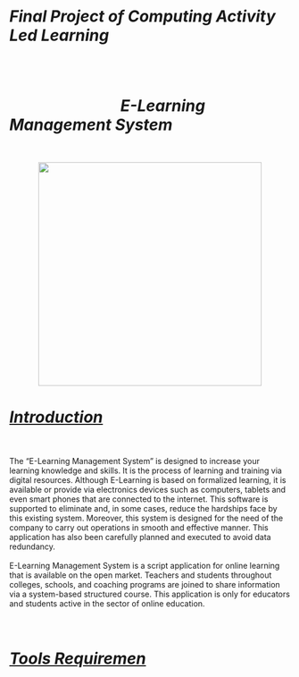 <h1><b><i>Final Project of Computing Activity Led Learning</i></b></h1>
<br>
<br>
<h1><b><i>&nbsp; &nbsp;&nbsp;&nbsp;&nbsp;&nbsp;&nbsp;&nbsp;&nbsp;&nbsp;&nbsp;&nbsp;&nbsp;&nbsp;&nbsp;&nbsp;&nbsp;&nbsp;&nbsp;&nbsp;&nbsp;&nbsp;&nbsp;&nbsp;&nbsp;&nbsp;&nbsp;&nbsp; E-Learning Management System</b></i></h1>
<br>

<p align = "center">
<img src="https://user-images.githubusercontent.com/51354885/120460210-a257e480-c3b8-11eb-9f37-3e278ab69db9.jpg" height = "400" width = "400"/></p>


<h1><i><u>Introduction</i></u></h1><br><br>
<div>The “E-Learning Management System” is designed to increase your learning knowledge and skills. It is the process of learning and training via digital resources.  Although E-Learning is based on formalized learning, it is available or provide via electronics devices such as computers, tablets and even smart phones that are connected to the internet. This software is supported to eliminate and, in some cases, reduce the hardships face by this existing system. Moreover, this system is designed for the need of the company to carry out operations in smooth and effective manner. This application has also been carefully planned and executed to avoid data redundancy.<br>
 <br>
E-Learning Management System is a script application for online learning that is available on the open market. Teachers and students throughout colleges, schools, and coaching programs are joined to share information via a system-based structured course. This application is only for educators and students active in the sector of online education.</div>
<br>
<br>
<h1><i><u>Tools Requiremen</u></i></h1><br><br>
